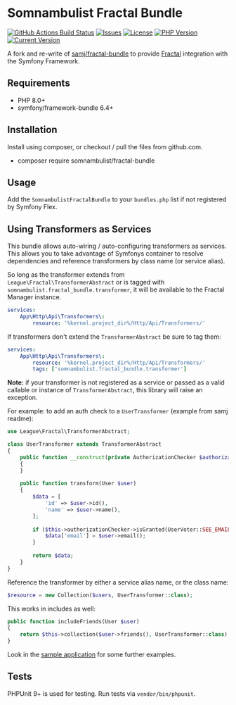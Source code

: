 # Somnambulist Fractal Bundle

[![GitHub Actions Build Status](https://img.shields.io/github/actions/workflow/status/somnambulist-tech/fractal-bundle/tests.yml?logo=github&branch=main)](https://github.com/somnambulist-tech/fractal-bundle/actions?query=workflow%3Atests)
[![Issues](https://img.shields.io/github/issues/somnambulist-tech/fractal-bundle?logo=github)](https://github.com/somnambulist-tech/fractal-bundle/issues)
[![License](https://img.shields.io/github/license/somnambulist-tech/fractal-bundle?logo=github)](https://github.com/somnambulist-tech/fractal-bundle/blob/main/LICENSE)
[![PHP Version](https://img.shields.io/packagist/php-v/somnambulist/fractal-bundle?logo=php&logoColor=white)](https://packagist.org/packages/somnambulist/fractal-bundle)
[![Current Version](https://img.shields.io/packagist/v/somnambulist/fractal-bundle?logo=packagist&logoColor=white)](https://packagist.org/packages/somnambulist/fractal-bundle)

A fork and re-write of [samj/fractal-bundle](https://github.com/samjarrett/FractalBundle) to provide [Fractal](https://fractal.thephpleague.com)
integration with the Symfony Framework.

## Requirements

 * PHP 8.0+
 * symfony/framework-bundle 6.4+

## Installation

Install using composer, or checkout / pull the files from github.com.

 * composer require somnambulist/fractal-bundle

## Usage

Add the `SomnambulistFractalBundle` to your `bundles.php` list if not registered by Symfony Flex.

## Using Transformers as Services

This bundle allows auto-wiring / auto-configuring transformers as services. This allows you to
take advantage of Symfonys container to resolve dependencies and reference transformers by class
name (or service alias).

So long as the transformer extends from `League\Fractal\TransformerAbstract` or is tagged with
`somnambulist.fractal_bundle.transformer`, it will be available to the Fractal Manager instance.

```yaml
services:
    App\Http\Api\Transformers\:
        resource: '%kernel.project_dir%/Http/Api/Transformers/'
```

If transformers don't extend the `TransformerAbstract` be sure to tag them:

```yaml
services:
    App\Http\Api\Transformers\:
        resource: '%kernel.project_dir%/Http/Api/Transformers/'
        tags: ['somnambulist.fractal_bundle.transformer']
```

__Note:__ if your transformer is not registered as a service or passed as a valid callable or
instance of `TransformerAbstract`, this library will raise an exception.

For example: to add an auth check to a `UserTransformer` (example from samj readme):

```php
use League\Fractal\TransformerAbstract;

class UserTransformer extends TransformerAbstract
{
    public function __construct(private AuthorizationChecker $authorizationChecker)
    {
    }
    
    public function transform(User $user)
    {
        $data = [
            'id' => $user->id(),
            'name' => $user->name(),
        ];
        
        if ($this->authorizationChecker->isGranted(UserVoter::SEE_EMAIL, $user)) {
            $data['email'] = $user->email();
        }
        
        return $data;
    }
}
```
Reference the transformer by either a service alias name, or the class name:

```php
$resource = new Collection($users, UserTransformer::class);
```
This works in includes as well:

```php
public function includeFriends(User $user)
{    
    return $this->collection($user->friends(), UserTransformer::class);
}
```

Look in the [sample application](tests/Fixtures) for some further examples.

## Tests

PHPUnit 9+ is used for testing. Run tests via `vendor/bin/phpunit`.
